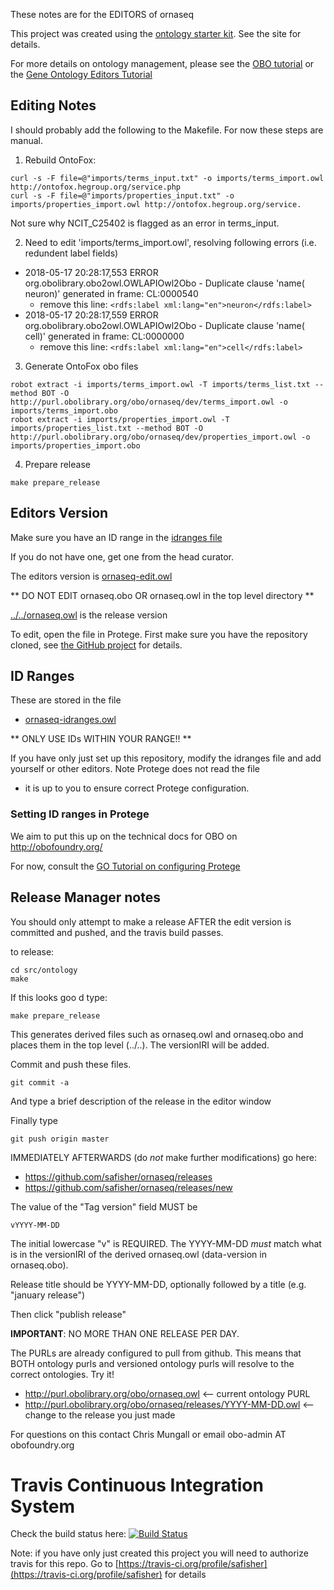 These notes are for the EDITORS of ornaseq

This project was created using the [ontology starter kit](https://github.com/cmungall/ontology-starter-kit). See the site for details.

For more details on ontology management, please see the [OBO tutorial](https://github.com/jamesaoverton/obo-tutorial) or the [Gene Ontology Editors Tutorial](go-protege-tutorial.readthedocs.io)

## Editing Notes

I should probably add the following to the Makefile. For now these steps are manual.

1. Rebuild OntoFox:

```
curl -s -F file=@"imports/terms_input.txt" -o imports/terms_import.owl http://ontofox.hegroup.org/service.php
curl -s -F file=@"imports/properties_input.txt" -o imports/properties_import.owl http://ontofox.hegroup.org/service.
```

Not sure why NCIT_C25402 is flagged as an error in terms_input.

2. Need to edit 'imports/terms_import.owl', resolving following errors (i.e. redundent label fields)
 * 2018-05-17 20:28:17,553 ERROR org.obolibrary.obo2owl.OWLAPIOwl2Obo - Duplicate clause 'name( neuron)' generated in frame: CL:0000540
   * remove this line:         `<rdfs:label xml:lang="en">neuron</rdfs:label>`
 * 2018-05-17 20:28:17,559 ERROR org.obolibrary.obo2owl.OWLAPIOwl2Obo - Duplicate clause 'name( cell)' generated in frame: CL:0000000
   * remove this line:         `<rdfs:label xml:lang="en">cell</rdfs:label>`

3. Generate OntoFox obo files

```
robot extract -i imports/terms_import.owl -T imports/terms_list.txt --method BOT -O http://purl.obolibrary.org/obo/ornaseq/dev/terms_import.owl -o imports/terms_import.obo
robot extract -i imports/properties_import.owl -T imports/properties_list.txt --method BOT -O http://purl.obolibrary.org/obo/ornaseq/dev/properties_import.owl -o imports/properties_import.obo
```

4. Prepare release

```
make prepare_release
```

## Editors Version

Make sure you have an ID range in the [idranges file](ornaseq-idranges.owl)

If you do not have one, get one from the head curator.

The editors version is [ornaseq-edit.owl](ornaseq-edit.owl)

** DO NOT EDIT ornaseq.obo OR ornaseq.owl in the top level directory **

[../../ornaseq.owl](../../ornaseq.owl) is the release version

To edit, open the file in Protege. First make sure you have the repository cloned, see [the GitHub project](https://github.com/safisher/ornaseq) for details.

## ID Ranges

These are stored in the file

 * [ornaseq-idranges.owl](ornaseq-idranges.owl)

** ONLY USE IDs WITHIN YOUR RANGE!! **

If you have only just set up this repository, modify the idranges file
and add yourself or other editors. Note Protege does not read the file
- it is up to you to ensure correct Protege configuration.


### Setting ID ranges in Protege

We aim to put this up on the technical docs for OBO on http://obofoundry.org/

For now, consult the [GO Tutorial on configuring Protege](http://go-protege-tutorial.readthedocs.io/en/latest/Entities.html#new-entities)


## Release Manager notes

You should only attempt to make a release AFTER the edit version is
committed and pushed, and the travis build passes.

to release:

    cd src/ontology
    make

If this looks goo
d type:

    make prepare_release

This generates derived files such as ornaseq.owl and ornaseq.obo and places
them in the top level (../..). The versionIRI will be added.

Commit and push these files.

    git commit -a

And type a brief description of the release in the editor window

Finally type

    git push origin master

IMMEDIATELY AFTERWARDS (do *not* make further modifications) go here:

 * https://github.com/safisher/ornaseq/releases
 * https://github.com/safisher/ornaseq/releases/new

The value of the "Tag version" field MUST be

    vYYYY-MM-DD

The initial lowercase "v" is REQUIRED. The YYYY-MM-DD *must* match
what is in the versionIRI of the derived ornaseq.owl (data-version in
ornaseq.obo).

Release title should be YYYY-MM-DD, optionally followed by a title (e.g. "january release")

Then click "publish release"

__IMPORTANT__: NO MORE THAN ONE RELEASE PER DAY.

The PURLs are already configured to pull from github. This means that
BOTH ontology purls and versioned ontology purls will resolve to the
correct ontologies. Try it!

 * http://purl.obolibrary.org/obo/ornaseq.owl <-- current ontology PURL
 * http://purl.obolibrary.org/obo/ornaseq/releases/YYYY-MM-DD.owl <-- change to the release you just made

For questions on this contact Chris Mungall or email obo-admin AT obofoundry.org

# Travis Continuous Integration System

Check the build status here: [![Build Status](https://travis-ci.org/safisher/ornaseq.svg?branch=master)](https://travis-ci.org/safisher/ornaseq)

Note: if you have only just created this project you will need to authorize travis for this repo. Go to [https://travis-ci.org/profile/safisher](https://travis-ci.org/profile/safisher) for details

